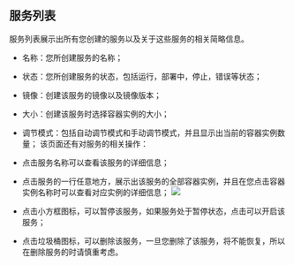 ## 服务列表
服务列表展示出所有您创建的服务以及关于这些服务的相关简略信息。

* 名称：您所创建服务的名称；
* 状态：您所创建服务的状态，包括运行，部署中，停止，错误等状态；
* 镜像：创建该服务的镜像以及镜像版本；
* 大小：创建该服务时选择容器实例的大小；
* 调节模式：包括自动调节模式和手动调节模式，并且显示出当前的容器实例数量；
该页面还有对服务的相关操作：

* 点击服务名称可以查看该服务的详细信息；
* 点击服务的一行任意地方，展示出该服务的全部容器实例，并且在您点击容器实例名称时可以查看对应实例的详细信息；
  ![](../../images/feature/service/list-1.png)
* 点击小方框图标，可以暂停该服务，如果服务处于暂停状态，点击可以开启该服务；
* 点击垃圾桶图标，可以删除该服务，一旦您删除了该服务，将不能恢复，所以在删除服务的时请慎重考虑。

